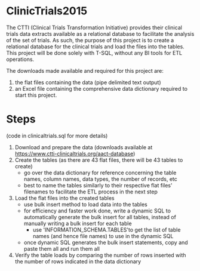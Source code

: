 # ClinicTrials2015

The CTTI (Clinical Trials Transformation Initiative) provides their clinical trials data extracts available as a relational database to facilitate the analysis of the set of trials. As such, the purpose of this project is to create a relational database for the clinical trials and load the files into the tables. This project will be done solely with T-SQL, without any BI tools for ETL operations. 

The downloads made available and required for this project are: 

1) the flat files containing the data (pipe delimited text output)  
2) an Excel file containing the comprehensive data dictionary required to start this project.


# Steps 
(code in clinicaltrials.sql for more details)

1. Download and prepare the data (downloads available at https://www.ctti-clinicaltrials.org/aact-database)
2. Create the tables (as there are 43 flat files, there will be 43 tables to create)
   - go over the data dictionary for reference concerning the table names, column names, data types, the number of records, etc
   - best to name the tables similarly to their respective flat files' filenames to facilitate the ETL process in the next step
3. Load the flat files into the created tables
   - use bulk insert method to load data into the tables
   - for efficiency and faster work done, write a dynamic SQL to automatically generate the bulk insert for all tables, instead of manually writing a bulk insert for each table
     - use 'INFORMATION_SCHEMA.TABLES'to get the list of table names (and hence file names) to use in the dynamic SQL
   - once dynamic SQL generates the bulk insert statements, copy and paste them all and run them all 
4. Verify the table loads by comparing the number of rows inserted with the number of rows indicated in the data dictionary
